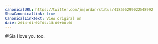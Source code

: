 ```yaml
---
canonicalURL: https://twitter.com/jmjordan/status/418596299022548992
ShowCanonicalLink: true
CanonicalLinkText: View original on
date: 2014-01-02T04:15:09+00:00
---
```

@Sia I love you too.